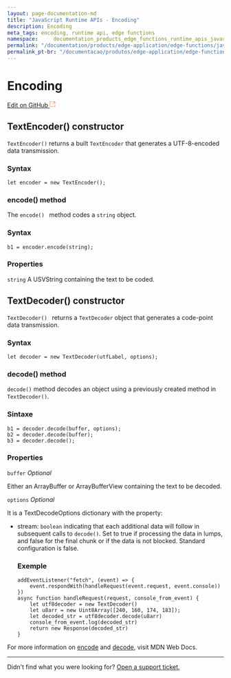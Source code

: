 ```yaml
---
layout: page-documentation-md
title: "JavaScript Runtime APIs - Encoding"
description: Encoding
meta_tags: encoding, runtime api, edge functions
namespace:     documentation_products_edge_functions_runtime_apis_javascript_encoding
permalink: "/documentation/products/edge-application/edge-functions/javascript-runtime-apis/encoding/"
permalink_pt-br: "/documentacao/produtos/edge-application/edge-functions/javascript-runtime-apis/encoding/"
---
```

# Encoding

[Edit on GitHub <svg width="14" height="14" xmlns="http://www.w3.org/2000/svg"><g fill="none" stroke="#F3652B"><path d="M4.81.71H.672v11.43H12.1V8.001" stroke-width=".8"/><path d="M6.87.786h5.155V5.94M6.31 6.5L12.026.786"/></g></svg>](https://github.com/aziontech/docs_en/edit/master/edge-functions/runtime-apis/javascript/request/2021-01-14-index.md)

## TextEncoder() constructor 

`TextEncoder()` returns a built `TextEncoder` that generates a UTF-8-encoded data transmission.

### Syntax

``let encoder = new TextEncoder();``



### encode() method 

The `encode() ` method codes a `string` object.

### Syntax

`b1 = encoder.encode(string);`

### Properties

`string` A USVString containing the text to be coded. 



## TextDecoder() constructor

`TextDecoder() ` returns a `TextDecoder` object that generates a code-point data transmission. 

### Syntax

`let decoder = new TextDecoder(utfLabel, options);`



### decode() method

`decode()` method decodes an object using a previously created method in `TextDecoder()`.

### Sintaxe

```
b1 = decoder.decode(buffer, options);
b2 = decoder.decode(buffer);
b3 = decoder.decode();
```

### Properties

`buffer` *Optional*

Either an ArrayBuffer or ArrayBufferView containing the text to be decoded.

`options` *Optional*

It is a TextDecodeOptions dictionary with the property:

- stream: `boolean` indicating that each additional data will follow in subsequent calls to `decode()`. Set to true if processing the data in lumps, and false for the final chunk or if the data is not blocked. Standard configuration is false.

  ### Exemple

  ```
  addEventListener("fetch", (event) => {
      event.respondWith(handleRequest(event.request, event.console))
  })
  async function handleRequest(request, console_from_event) {
      let utf8decoder = new TextDecoder()
      let u8arr = new Uint8Array([240, 160, 174, 183]);
      let decoded_str = utf8decoder.decode(u8arr)
      console_from_event.log(decoded_str)
      return new Response(decoded_str)
  }
  ```



For more information on [encode](https://developer.mozilla.org/en-US/docs/Web/API/TextEncoder) and [decode](https://developer.mozilla.org/en-US/docs/Web/API/TextDecoder), visit MDN Web Docs.

---

Didn't find what you were looking for? [Open a support ticket.](https://tickets.azion.com/)
